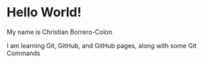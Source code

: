 # Hello World!

My name is Christian Borrero-Colon

I am learning Git, GitHub, and GitHub pages, along with some Git Commands